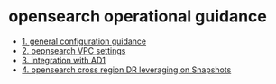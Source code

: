 # opensearch operational guidance


- [1. general configuration guidance](https://aws.amazon.com/blogs/big-data/best-practices-for-configuring-your-amazon-opensearch-service-domain/) 
- [2. oepnsearch VPC settings](https://docs.aws.amazon.com/opensearch-service/latest/developerguide/vpc.html)
- [3. integration with AD1](https://docs.aws.amazon.com/opensearch-service/latest/developerguide/saml.html)
- [4. opensearch cross region DR leveraging on Snapshots](https://github.com/symeta/opensearch/blob/cross-region-dr/README.md)




